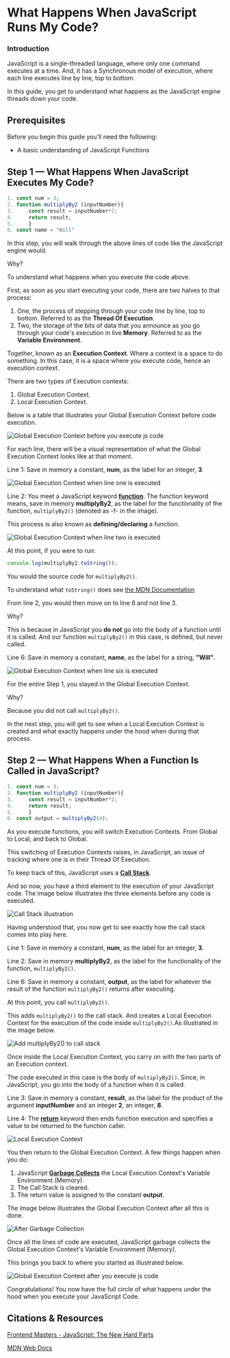 # What Happens When JavaScript Runs My Code?

### Introduction
JavaScript is a single-threaded language, where only one command executes at a time. And, it has a Synchronous model of execution, where each line executes line by line, top to bottom.

In this guide, you get to understand what happens as the JavaScript engine threads down your code.

## Prerequisites

Before you begin this guide you'll need the following:

- A basic understanding of JavaScript Functions

## Step 1 — What Happens When JavaScript Executes My Code?

```javascript 
1. const num = 3;
2. function multiplyBy2 (inputNumber){
3.     const result = inputNumber*2;
4.     return result;
5.     }
6. const name = "Will"
```

In this step, you will walk through the above lines of code like the JavaScript engine would.

Why?

To understand what happens when you execute the code above.

First, as soon as you start executing your code, there are two halves to that process:

1. One, the process of stepping through your code line by line, top to bottom. Referred to as the **Thread Of Execution**.
2. Two, the storage of the bits of data that you announce as you go through your code's execution in live **Memory**. Referred to as the **Variable Environment**.

Together, known as an **Execution Context**. Where a context is a space to do something. In this case, it is a space where you execute code, hence an execution context.

There are two types of Execution contexts:

1. Global Execution Context.
2. Local Execution Context.

Below is a table that illustrates your Global Execution Context before code execution.

![Global Execution Context before you execute js code](global_execution_context_before_executing_js_code.jpg)

For each line, there will be a visual representation of what the Global Execution Context looks like at that moment.

Line 1: Save in memory a constant, **num**, as the label for an integer, **3**.

![Global Execution Context when line one is executed](step_one_line_one.jpg)

Line 2: You meet a JavaScript keyword [**function**](https://developer.mozilla.org/en-US/docs/Web/JavaScript/Guide/Functions). The function keyword means, save in memory **multiplyBy2**, as the label for the functionality of the function, `multiplyBy2()` (denoted as -f- in the image).

This process is also known as **defining/declaring** a function.

![Global Execution Context when line two is executed](step_one_line_two.jpg)

At this point, if you were to run:
```javascript
console.log(multiplyBy2.toString());
```
You would the source code for `multiplyBy2()`.

To understand what `toString()` does see [the MDN Documentation](https://developer.mozilla.org/en-US/docs/Web/API/Location/toString)

From line 2, you would then move on to line 6 and not line 3. 

Why?

This is because in JavaScript you **do not** go into the body of a function until it is called. And our function `multiplyBy2()` in this case, is defined, but never called.

Line 6: Save in memory a constant, **name**, as the label for a string, **"Will"**.

![Global Execution Context when line six is executed](step_one_line_six.jpg)

For the entire Step 1, you stayed in the Global Execution Context.

Why? 

Because you did not call `multiplyBy2()`.

In the next step, you will get to see when a Local Execution Context is created and what exactly happens under the hood when during that process.

## Step 2 — What Happens When a Function Is Called in JavaScript?

```javascript
1. const num = 3;
2. function multiplyBy2 (inputNumber){
3.     const result = inputNumber*2;
4.     return result;
5.     }
6. const output = multiplyBy2(4);
```

As you execute functions, you will switch Execution Contexts. From Global to Local, and back to Global.

This switching of Execution Contexts raises, in JavaScript, an issue of tracking where one is in their Thread Of Execution.

To keep track of this, JavaScript uses a [**Call Stack**](https://developer.mozilla.org/en-US/docs/Glossary/Call_stack).

And so now, you have a third element to the execution of your JavaScript code. The image below illustrates the three elements before any code is executed.

![Call Stack illustration](call_stack_intro.jpg)

Having understood that, you now get to see exactly how the call stack comes into play here.

Line 1: Save in memory a constant, **num**, as the label for an integer, **3**.

Line 2: Save in memory **multiplyBy2**, as the label for the functionality of the function, `multiplyBy2()`.

Line 6: Save in memory a constant, **output**, as the label for whatever the result of the function  `multiplyBy2()` returns after executing.

At this point, you call  `multiplyBy2()`.

This adds `multiplyBy2()` to the call stack. And creates a Local Execution Context for the execution of the code inside  `multiplyBy2()`.As illustrated in the image below.

![Add multiplyBy2() to call stack](call_stack_add_multiplyBy2.jpg)

Once inside the Local Execution Context, you carry on with the two parts of an Execution context.

The code executed in this case is the body of `multiplyBy2()`. Since, in JavaScript, you go into the body of a function when it is called.

Line 3: Save in memory a constant, **result**, as the label for the product of the argument **inputNumber** and an integer **2**, an integer, **8**.

Line 4: The [**return**](https://developer.mozilla.org/en-US/docs/Web/JavaScript/Reference/Statements/return) keyword then ends function execution and specifies a value to be returned to the function caller.

![Local Execution Context](local_execution_context.jpg)

You then return to the Global Execution Context. A few things happen when you do:

1. JavaScript [**Garbage Collects**](https://developer.mozilla.org/en-US/docs/Web/JavaScript/Memory_Management) the Local Execution Context's Variable Environment (Memory).
2. The Call Stack is cleared.
3. The return value is assigned to the constant **output**.

The image below illustrates the Global Execution Context after all this is done.

![After Garbage Collection](after_garbage_collection.jpg)

Once all the lines of code are executed, JavaScript garbage collects the Global Execution Context's Variable Environment (Memory). 

This brings you back to where you started as illustrated below.

![Global Execution Context after you execute js code](global_execution_context_after_executing_js_code.jpg)

Congratulations! You now have the full circle of what happens under the hood when you execute your JavaScript Code.

## Citations & Resources

[Frontend Masters - JavaScript: The New Hard Parts](https://frontendmasters.com/courses/javascript-new-hard-parts/)

[MDN Web Docs](https://developer.mozilla.org/en-US/)
